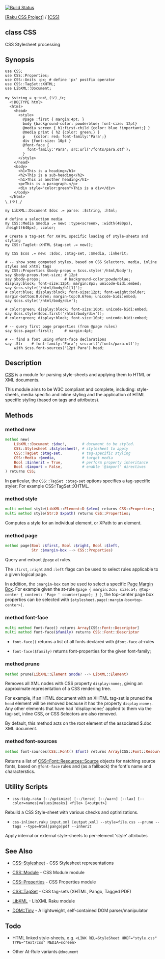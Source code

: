 [![Build Status](https://travis-ci.org/css-raku/CSS-raku.svg?branch=master)](https://travis-ci.org/css-raku/CSS-raku)

[[Raku CSS Project]](https://css-raku.github.io)
 / [[CSS]](https://css-raku.github.io/CSS-raku)

class CSS
---------

CSS Stylesheet processing

Synopsis
--------

    use CSS;
    use CSS::Properties;
    use CSS::Units :px; # define 'px' postfix operator
    use CSS::TagSet::XHTML;
    use LibXML::Document;

    my $string = q:to<\_(ツ)_/>;
      <!DOCTYPE html>
      <html>
        <head>
          <style>
            @page :first { margin:4pt; }
            body {background-color: powderblue; font-size: 12pt}
            @media screen { h1:first-child {color: blue !important;} }
            @media print { h2 {color: green;} }
            p    {color: red; font-family:'Para';}
            div {font-size: 10pt }
            @font-face {
              font-family:'Para'; src:url('/fonts/para.otf');
            }
          </style>
        </head>
        <body>
          <h1>This is a heading</h1>
          <h2>This is a sub-heading</h2>
          <h1>This is another heading</h1>
          <p>This is a paragraph.</p>
          <div style="color:green">This is a div</div>
        </body>
      </html>
    \_(ツ)_/

    my LibXML::Document $doc .= parse: :$string, :html;

    # define a selection media
    my CSS::Media $media .= new: :type<screen>, :width(480px), :height(640px), :color;

    # Create a tag-set for XHTML specific loading of style-sheets and styling
    my CSS::TagSet::XHTML $tag-set .= new();

    my CSS $css .= new: :$doc, :$tag-set, :$media, :inherit;

    # -- show some computed styles, based on CSS Selectors, media, inline styles and xhtml tags
    my CSS::Properties $body-props = $css.style('/html/body');
    say $body-props.font-size; # 12pt
    say $body-props;           # background-color:powderblue; display:block; font-size:12pt; margin:8px; unicode-bidi:embed;
    say $css.style('/html/body/h1[1]');
    # color:blue; display:block; font-size:12pt; font-weight:bolder; margin-bottom:0.67em; margin-top:0.67em; unicode-bidi:embed;
    say $css.style('/html/body/div');

    # color:green; display:block; font-size:10pt; unicode-bidi:embed;
    say $css.style($doc.first('/html/body/div'));
    # color:green; display:block; font-size:10pt; unicode-bidi:embed;

    # -- query first page properties (from @page rules)
    say $css.page(:first);     # margin:4pt;

    # -- find a font using @font-face declarations
    say .Str    # font-family:'Para'; src:url('/fonts/para.otf');
        with $css.font-sources('12pt Para').head;

Description
-----------

[CSS](https://css-raku.github.io/CSS-raku) is a module for parsing style-sheets and applying them to HTML or XML documents.

This module aims to be W3C compliant and complete, including: style-sheets, media specific and inline styling and the application of HTML specific styling (based on tags and attributes).

Methods
-------

### method new

```raku
method new(
    LibXML::Document :$doc!,       # document to be styled.
    CSS::Stylesheet :$stylesheet!, # stylesheet to apply
    CSS::TagSet :$tag-set,         # tag-specific styling
    CSS::Media :$media,            # target media
    Bool :$inherit = True,         # perform property inheritance
    Bool :$import = False,         # enable '@import' directives
) returns CSS;
```

In particular, the `CSS::TagSet :$tag-set` options specifies a tag-specific styler; For example CSS::TagSet::XHTML. 

### method style

```raku
multi method style(LibXML::Element:D $elem) returns CSS::Properties;
multi method style(Str:D $xpath) returns CSS::Properties;
```

Computes a style for an individual element, or XPath to an element.

### method page

```raku
method page(Bool :$first, Bool :$right, Bool :$left,
            Str :$margin-box --> CSS::Properties)
```

Query and extract `@page` at rules.

The `:first`, `:right` and `:left` flags can be used to select rules applicable to a given logical page.

In addition, the `:margin-box` can be used to select a specific [Page Margin Box](https://www.w3.org/TR/css-page-3/#margin-boxes). For example given the at-rule `@page { margin:2cm; size:a4; @top-center { content: 'Page ' counter(page); } }`, the top-center page box properties can be selected with `$stylesheet.page(:margin-box<top-center>)`.

### method font-face

```raku
multi method font-face() returns Array[CSS::Font::Descriptor]
multi method font-face($family) returns CSS::Font::Descriptor
```

  * `font-face()` returns a list of all fonts declared with `@font-face` at-rules

  * `font-face($family)` returns font-properties for the given font-family;

### method prune

```raku
method prune(LibXML::Element $node? --> LibXML::Element)
```

Removes all XML nodes with CSS property `display:none;`, giving an approximate representation of a CSS rendering tree.

For example, if an HTML document with an XHTML tag-set is pruned the `head` element will be removed because it has the property `display:none;`. Any other elements that have had `display:none;' applied to them via the tag-set, inline CSS, or CSS Selectors are also removed.

By default, this method acts on the root element of the associated $.doc XML document.

### method font-sources

```raku
method font-sources(CSS::Font() $font) returns Array[CSS::Font::Resources::Source]
```

Returns a list of [CSS::Font::Resources::Source](https://css-raku.github.io/CSS-Font-Resources-raku/CSS/Font/Resources/Source) objects for natching source fonts, based on `@font-face` rules and (as a fallback) the font's name and characterstics.

Utility Scripts
---------------

  * `css-tidy.raku [--/optimize] [--/terse] [--/warn] [--lax] [--color=names|values|masks] <file> [<output>]`

Rebuild a CSS Style-sheet with various checks and optimizations.

  * `css-inliner.raku input.xml [output.xml] --style=file.css --prune --tags --type=html|pango|pdf --inherit`

Apply internal or external style-sheets to per-element 'style' attributes

See Also
--------

  * [CSS::Stylesheet](https://css-raku.github.io/CSS-Stylesheet-raku/CSS/Stylesheet) - CSS Stylesheet representations

  * [CSS::Module](https://css-raku.github.io/CSS-Module-raku) - CSS Module module

  * [CSS::Properties](https://css-raku.github.io/CSS-Properties-raku/CSS/Properties) - CSS Properties module

  * [CSS::TagSet](https://css-raku.github.io/CSS-TagSet-raku/CSS/TagSet) - CSS tag-sets (XHTML, Pango, Tagged PDF)

  * [LibXML](https://css-raku.github.io/https://libxml-raku.github.io/LibXML-raku/) - LibXML Raku module

  * [DOM::Tiny](https://github.com/zostay/raku-DOM-Tiny) - A lightweight, self-contained DOM parser/manipulator

Todo
----

- HTML linked style-sheets, e.g. `<LINK REL=StyleSheet HREF="style.css" TYPE="text/css" MEDIA=screen>`

- Other At-Rule variants `@document`

